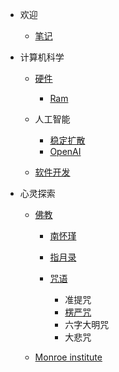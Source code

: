 - 欢迎

  - [笔记](/zh-cn/README.md)

- 计算机科学

  - [硬件](/zh-cn/hardware.md)

    - [Ram](/zh-cn/ram.md)

  - 人工智能

    - [稳定扩散](/zh-cn/stable-diffusion.md)
    - [OpenAI](/zh-cn/openai.md)

  - [软件开发](/zh-cn/software-development.md)

- 心灵探索

  - [佛教](/zh-cn/buddhism.md)

    - [南怀瑾](/zh-cn/nhj/nhj.md)
    - [指月录](/zh-cn/zyl.md)
    - [咒语](/zh-cn/mantra.md)

      - 准提咒
      - [楞严咒](/zh-cn/lengyanzhou.md)
      - 六字大明咒
      - 大悲咒

  - [Monroe institute](/zh-cn/monroe.md)
